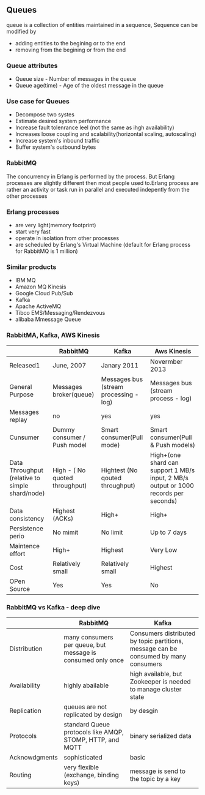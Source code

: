 ## Queues

queue is a collection of entities maintained in a sequence, Sequence can be modified by

+ adding entities to the begining or to the end
+ removing from the begining or from the end

### Queue attributes

+ Queue size - Number of messages in the queue
+ Queue age(time) - Age of the oldest message in the queue

### Use case for Queues

+ Decompose two systes
+ Estimate desired system performance
+ Increase fault tolenrance leel (not the same as ihgh availability)
+ Increases loose coupling and scalability(horizontal scaling, autoscaling)
+ Increase system's inbound traffic
+ Buffer system's outbound bytes


### RabbitMQ

The concurrency in Erlang is performed by the process. But Erlang processes are slightly different then most people used to.Erlang process are rather an activity or task run in parallel and executed indepently from the other processes

### Erlang processes

+ are very light(memory footprint)
+ start very fast
+ operate in isolation from other processes
+ are scheduled by Erlang's Virtual Machine (default for Erlang process for RabbitMQ is 1 million)

### Similar products

+ IBM MQ
+ Amazon MQ Kinesis
+ Google Cloud Pub/Sub
+ Kafka
+ Apache ActiveMQ
+ Tibco EMS/Messaging/Rendezvous
+ alibaba Mmessage Queue


### RabbitMA, Kafka, AWS Kinesis

|           | RabbitMQ | Kafka | Aws Kinesis |
| --------------- | --------------- | --------------- | --------------- |
| Released1 | June, 2007 | Janary 2011 | Novermber 2013 |
| General Purpose | Messages broker(queue) | Messages bus (stream processing - log) | Messages bus (stream process - log) |
| Messages replay | no | yes | yes |
| Cunsumer | Dummy consumer / Push model | Smart consumer(Pull mode) | Smart consumer(Pull & Push models) |
| Data Throughput (relative to simple shard/node) | High - ( No quoted throughput) | Hightest (No qouted throughput) | High+(one shard can support 1 MB/s input, 2 MB/s output or 1000 records per seconds) |
| Data consistency | Highest (ACKs) | High+ | High+ |
| Persistence perio | No mimit | No limit | Up to 7 days |
| Maintence effort | High+ | Highest | Very Low |
| Cost | Relatively small | Relatively small | Highest |
| OPen Source | Yes | Yes | No |

 ### RabbitMQ vs Kafka - deep dive

|        | RabbitMQ | Kafka |
| --------------- | --------------- | --------------- |
| Distribution | many consumers per queue, but message is consumed only once | Consumers distributed by topic partitions, message can be consumed by many consumers |
| Availability | highly abailable | high available, but Zookeeper is needed to manage cluster state |
| Replication | queues are not replicated by design | by desgin |
| Protocols | standard Queue protocols like AMQP, STOMP, HTTP, and MQTT | binary serialized data |
| Acknowdgments | sophisticated | basic |
| Routing | very flexible (exchange, binding keys) | message is send to the topic by a key |
